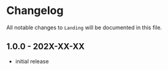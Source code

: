 # Changelog

All notable changes to `Landing` will be documented in this file.

## 1.0.0 - 202X-XX-XX

- initial release

